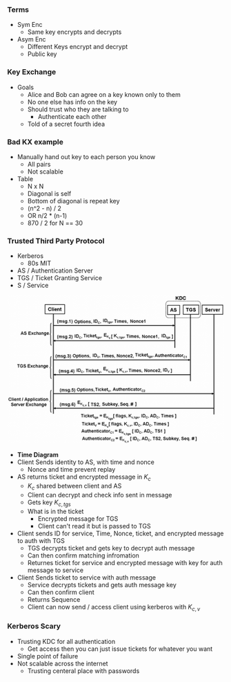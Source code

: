 
### Terms
- Sym Enc
    - Same key encrypts and decrypts
- Asym Enc 
    - Different Keys encrypt and decrypt
    - Public key

### Key Exchange
- Goals
    - Alice and Bob can agree on a key known only to them
    - No one else has info on the key
    - Should trust who they are talking to 
        - Authenticate each other
    - Told of a secret fourth idea

### Bad KX example
- Manually hand out key to each person you know
    - All pairs
    - Not scalable
- Table 
    - N x N
    - Diagonal is self
    - Bottom of diagonal is repeat key
    - (n^2 - n) / 2
    - OR n/2 * (n-1)
    - 870 / 2 for N == 30

### Trusted Third Party Protocol
- Kerberos
    - 80s MIT
- AS / Authentication Server
- TGS / Ticket Granting Service
- S / Service

![kerberos](./kerberos.png)

- **Time Diagram**
- Client Sends identity to AS, with time and nonce
    - Nonce and time prevent replay
- AS returns ticket and encrypted message in $K_c$
    - $K_c$ shared between client and AS
    - Client can decrypt and check info sent in message
    - Gets key $K_{c,tgs}$
    - What is in the ticket
        - Encrypted message for TGS 
        - Client can't read it but is passed to TGS 
- Client sends ID for service, Time, Nonce, ticket, and encrypted message to auth with TGS
    - TGS decrypts ticket and gets key to decrypt auth message
    - Can then confirm matching infromation 
    - Returnes ticket for service and encrypted message with key for auth message to service
- Client Sends ticket to service with auth message
    - Service decrypts tickets and gets auth message key
    - Can then confirm client
    - Returns Sequence
    - Client can now send / access client using kerberos with $K_{c,v}$

### Kerberos Scary
- Trusting KDC for all authentication 
    - Get access then you can just issue tickets for whatever you want
- Single point of failure
- Not scalable across the internet 
    - Trusting centeral place with passwords

